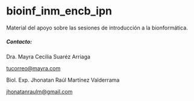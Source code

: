 # bioinf_inm_encb_ipn
Material del apoyo sobre las sesiones de introducción a la bionformática.

##### **Contacto:**

Dra. Mayra Cecilia Suaréz Arriaga

tucorreo@mayra.com

Biol. Exp. Jhonatan Raúl Martínez Valderrama

jhonatanraulm@gmail.com
